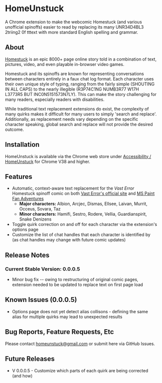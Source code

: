 # HomeUnstuck

A Chrome extension to make the webcomic Homestuck (and various unofficial spinoffs) easier to read by replacing its many UNR34D4BL3 2triing2 0f tttext with more standard English spelling and grammar.

## About
[Homestuck](https://www.homestuck.com/ "External Link: Homestuck Comic") is an epic 8000+ page online story told in a combination of text, pictures, video, and even playable in-browser video games. 

Homestuck and its spinoffs are known for representing conversations between characters entirely in a faux chat log format. Each character uses their own unique style of typing, ranging from the fairly simple (SHOUTING IN ALL CAPS) to the nearly illegible (R3P74C1NG NUMB3R77 W17H L3773R5 BUT INC0N5151573N7LY). This can make the story challenging for many readers, especially readers with disabilities. 

While traditional text replacement extensions do exist, the complexity of many quirks makes it difficult for many users to simply 'search and replace'. Additionally, as replacement needs vary depending on the specific character speaking, global search and replace will not provide the desired outcome. 

## Installation
HomeUnstuck is available via the Chrome web store under [Accessibility / HomeUnstuck](https://chrome.google.com/webstore/detail/homeunstuck/eacjcfdklmnkbdakfeaaobinafldlbka/related) for Chrome V38 and higher.

## Features
* Automatic, context-aware text replacement for the _Vast Error_ Homestuck spinoff comic on both [Vast Error's official site](https://www.deconreconstruction.com/vasterror/) and [MS Paint Fan Adventures](https://mspfa.com/?s=2302)
    * **Major characters:** Albion, Arcjec, Dismas, Ellsee, Laivan, Murrit, Occeus, Sovara, Taz
    * **Minor characters:** Hamifi, Sestro, Rodere, Vellia, Guardianspirit, Snake Denizens
* Toggle quirk correction on and off for each character via the extension's options page
* Customize the list of chat handles that each character is identified by (as chat handles may change with future comic updates)

## Release Notes
### Current Stable Version: 0.0.0.5
* Minor bug fix -- owing to restructuring of original comic pages, extension needed to be updated to replace text on first page load

## Known Issues (0.0.0.5)
* Options page does not yet detect alias collisons - defining the same alias for multiple quirks may lead to unexpected results

## Bug Reports, Feature Requests, Etc
Please contact homeunstuck@gmail.com or submit here via GitHub Issues.

## Future Releases
* V 0.0.0.5 - Customize which parts of each quirk are being corrected (and how) 
